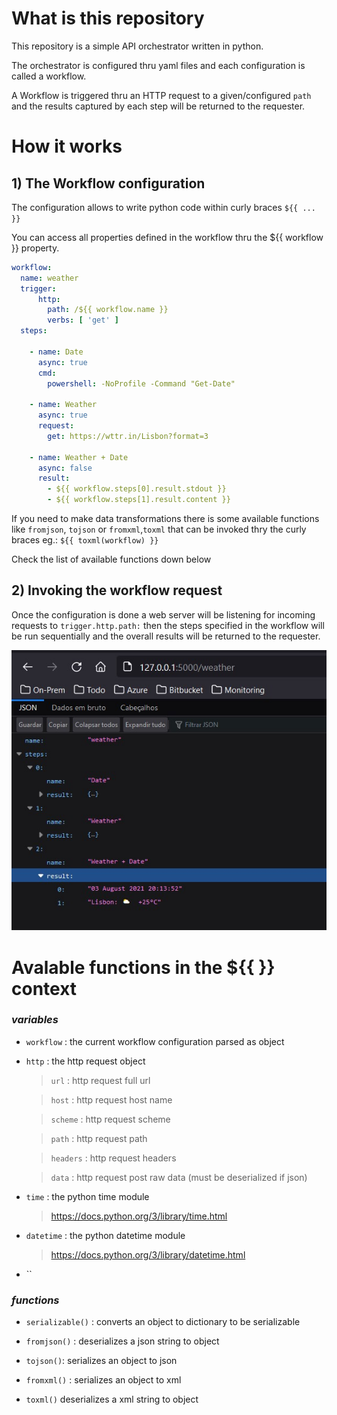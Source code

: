 # What is this repository

This repository is a simple API orchestrator written in python.

The orchestrator is configured thru yaml files and each configuration is called a workflow.

A Workflow is triggered thru an HTTP request to a given/configured `path` and the results captured by each step will be returned to the requester.

# How it works

## 1) The Workflow configuration

The configuration allows to write python code within curly braces `${{ ... }}`

You can access all properties defined in the workflow thru the ${{ workflow }} property.

```yaml
workflow:
  name: weather
  trigger:
      http:
        path: /${{ workflow.name }}
        verbs: [ 'get' ]
  steps:
    
    - name: Date
      async: true
      cmd:
        powershell: -NoProfile -Command "Get-Date"

    - name: Weather
      async: true
      request:
        get: https://wttr.in/Lisbon?format=3

    - name: Weather + Date
      async: false
      result: 
        - ${{ workflow.steps[0].result.stdout }}
        - ${{ workflow.steps[1].result.content }}
```

If you need to make data transformations there is some available functions like `fromjson`, `tojson` or `fromxml`,`toxml` that can be invoked thry the curly braces
eg.: `${{ toxml(workflow) }}` 

Check the list of available functions down below

## 2) Invoking the workflow request

Once the configuration is done a web server will be listening for incoming requests to `trigger.http.path:` then the steps specified in the workflow will be run sequentially and the overall results will be returned to the requester.

![](docs/result.jpg)


# Avalable functions in the ${{ }} context

### *variables*

* `workflow` :  the current workflow configuration parsed as object

* `http` :  the http request object 

    >`url` : http request full url

    >`host` : http request host name

    >`scheme` : http request scheme

    >`path` : http request path

    >`headers` : http request headers

    >`data` : http request post raw data (must be deserialized if json)

* `time` :  the python time module
    
    >https://docs.python.org/3/library/time.html

* `datetime` :  the python datetime module
    
    >https://docs.python.org/3/library/datetime.html

* ``

### *functions*

* `serializable()` :      converts an object to dictionary to be serializable

* `fromjson()` :          deserializes a json string to object

* `tojson()`:             serializes an object to json 

* `fromxml()` :           serializes an object to xml 

* `toxml()`             deserializes a xml string to object